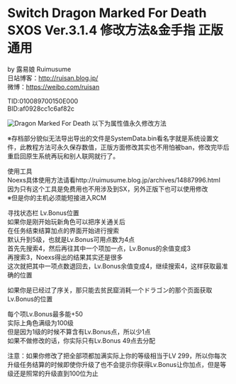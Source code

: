 # Switch Dragon Marked For Death SXOS Ver.3.1.4 修改方法&金手指 正版通用
by 露易娘 Ruimusume</br>
日站博客：http://ruisan.blog.jp/</br>
微博：https://weibo.com/ruisan</br>

TID:010089700150E000</br>
BID:af0928cc1c6af82c

<img src="https://i.imgur.com/dyaqIab.jpg" alt="Dragon Marked For Death"/>
以下为属性值永久修改方法

※存档部分貌似无法导出导出的文件是SystemData.bin看名字就是系统设置文件，此教程方法可永久保存数值，正版方面修改其实也不用怕被ban，修改完毕后重启回原生系统再玩和别人联网就行了。</br>

使用工具</br>
Noexs具体使用方法请看http://ruimusume.blog.jp/archives/14887996.html</br>
因为只有这个工具是免费用也不用涉及到SX，另外正版下也可以使用修改</br>
※但是你的主机必须能短接进入RCM</br>

寻找状态栏 Lv.Bonus位置</br>
如果你是刚开始玩新角色可以把序关通关后</br>
在任务结束结算加点的界面开始进行搜索</br>
默认升到5级，也就是Lv.Bonus可用点数为4点</br>
首先先搜索4，然后再往其中一个项加一点，Lv.Bonus的余值变成3</br>
再搜索3，Noexs得出的结果其实还是很多</br>
这次就把其中一项点数退回去，Lv.Bonus余值变成4，继续搜索4，这样获取最准确的位置</br>

如果你是已经过了序关，那只能去贫民窟消耗一个ドラゴン的那个页面获取Lv.Bonus的位置</br>

每个项Lv.Bonus最多能+50</br>
实际上角色满级为100级</br>
但是因为1级的时候不算含有Lv.Bonus点，所以少1点</br>
如果不做修改的话，你实际只有Lv.Bonus 49点去分配</br>

注意：如果你修改了把全部项都加满实际上你的等级相当于LV 299，所以你每次升级任务结算的时候即使你升级了也不会提示你获得Lv.Bonus让你加点，但是等级还是照常的升级直到100位为止</br>
